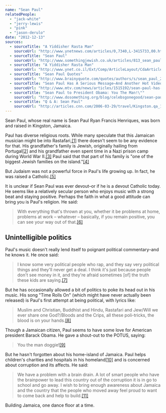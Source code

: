 ```yaml
---
name: "Sean Paul"
relatedPeople:
  - "jack-white"
  - "jerry-lewis"
  - "pink"
  - "jason-derulo"
date: "2012-12-13"
sources:
  - sourceTitle: "A Yiddisher Rasta Man"
    sourceUrl: "http://www.ynetnews.com/articles/0,7340,L-3415733,00.html"
  - sourceTitle: "Sean Paul"
    sourceUrl: "http://www.somethingjewish.co.uk/articles/813_sean_paul.htm"
  - sourceTitle: "A Yiddisher Rasta Man"
    sourceUrl: "http://www.ynet.co.il/Ext/Comp/ArticleLayout/CdaArticlePrintPreview/1,2506,L-3415733,00.html"
  - sourceTitle: "Sean Paul Quotes"
    sourceUrl: "http://www.brainyquote.com/quotes/authors/s/sean_paul_2.html"
  - sourceTitle: "Sean Paul Has A Serious Message–And Another Hot Video"
    sourceUrl: "http://www.mtv.com/news/articles/1515192/sean-paul-has-serious-message.jhtml"
  - sourceTitle: "Sean Paul to President Obama: You The Man!\""
    sourceUrl: "http://www.dosomething.org/blog/celebsgonegood/sean-paul-pres-obama-you-man"
  - sourceTitle: "Q & A: Sean Paul"
    sourceUrl: "http://articles.cnn.com/2006-03-29/travel/Kingston.qa_1_dance-hall-bob-marley-music-genre/2?_s=PM:TRAVEL"
---
```


Sean Paul, whose real name is Sean Paul Ryan Francis Henriques, was born and raised in Kingston, Jamaica.

Paul has diverse religious roots. While many speculate that this Jamaican musician might be into Rastafari,<a class="source-citation" href="#http://www.ynetnews.com/articles/0,7340,L-3415733,00.html" title="A Yiddisher Rasta Man">[1]</a> there doesn't seem to be any evidence for that. His grandfather's family is Jewish, originally hailing from Portugal<a class="source-citation" href="#http://www.somethingjewish.co.uk/articles/813_sean_paul.htm" title="Sean Paul">[2]</a> and his grandfather even spent time in a Nazi prison camp during World War II.<a class="source-citation" href="#http://www.ynet.co.il/Ext/Comp/ArticleLayout/CdaArticlePrintPreview/1,2506,L-3415733,00.html" title="A Yiddisher Rasta Man">[3]</a> Paul said that that part of his family is "one of the biggest Jewish families on the island."<a class="source-citation" href="#http://www.ynet.co.il/Ext/Comp/ArticleLayout/CdaArticlePrintPreview/1,2506,L-3415733,00.html" title="A Yiddisher Rasta Man">[4]</a>

But Judaism was not a powerful force in Paul's life growing up. In fact, he was raised a Catholic.<a class="source-citation" href="#http://www.ynet.co.il/Ext/Comp/ArticleLayout/CdaArticlePrintPreview/1,2506,L-3415733,00.html" title="A Yiddisher Rasta Man">[5]</a>

It is unclear if Sean Paul was ever devout–or if he is a devout Catholic today. He seems like a relatively secular person who enjoys music with a strong beat and staying positive. Perhaps the faith in what a good attitude can bring you is Paul's religion. He said:

>With everything that's thrown at you, whether it be problems at home, problems at work – whatever – basically, if you remain positive, you can see your way out of that.<a class="source-citation" href="#http://www.brainyquote.com/quotes/authors/s/sean_paul_2.html" title="Sean Paul Quotes">[6]</a>

## 

## Unintelligible politics

Paul's music doesn't really lend itself to poignant political commentary–and he knows it. He once said:

>I know some very political people who rap, and they say very political things and they'll never get a deal. I think it's just because people don't see money in it, and they're afraid sometimes [of] the truth these kids are saying.<a class="source-citation" href="#http://www.mtv.com/news/articles/1515192/sean-paul-has-serious-message.jhtml" title="Sean Paul Has A Serious Message–And Another Hot Video">[7]</a>

But he has occasionally allowed a bit of politics to poke its head out in his music. His song "Time Rolls On" (which might have never actually been released) is Paul's first attempt at being political, with lyrics like:

>Muslim and Christian, Buddhist and Hindu, Rastafari and Jew/Will we ever share one God?/Bloods and the Crips, all these poli-tricks, the blood is on your hands.<a class="source-citation" href="#http://www.mtv.com/news/articles/1515192/sean-paul-has-serious-message.jhtml" title="Sean Paul Has A Serious Message–And Another Hot Video">[8]</a>

Though a Jamaican citizen, Paul seems to have some love for American president Barack Obama. He gave a shout-out to the POTUS, saying:

>You the man doggie!<a class="source-citation" href="#http://www.dosomething.org/blog/celebsgonegood/sean-paul-pres-obama-you-man" title="Sean Paul to President Obama: You The Man!&quot;">[9]</a>

But he hasn't forgotten about his home-island of Jamaica. Paul helps children's charities and hospitals in his homeland<a class="source-citation" href="#http://www.dosomething.org/blog/celebsgonegood/sean-paul-pres-obama-you-man" title="Sean Paul to President Obama: You The Man!&quot;">[10]</a> and is concerned about corruption and its affects. He said:

>We have a problem with a brain drain. A lot of smart people who have the brainpower to lead this country out of the corruption it is in go to school and go away. I wish to bring enough awareness about Jamaica and the country that the people who moved away feel proud to want to come back and help to build.<a class="source-citation" href="#http://articles.cnn.com/2006-03-29/travel/Kingston.qa_1_dance-hall-bob-marley-music-genre/2?_s=PM:TRAVEL" title="Q &amp; A: Sean Paul">[11]</a>

Building Jamaica, one dance floor at a time.